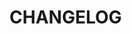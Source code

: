 <!--@include: ../../scripts-blender/addons/geonode_shapekeys/README.md-->
# CHANGELOG
<!--@include: ../../scripts-blender/addons/geonode_shapekeys/CHANGELOG.md-->

